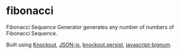 # fibonacci

Fibonacci Sequence Generator generates any number of numbers of Fibonacci Sequence.

Built using [Knockout](http://knockoutjs.com/), [JSON-js](https://github.com/douglascrockford/JSON-js), [knockout.persist](https://github.com/spoike/knockout.persist), [javascript-bignum](https://github.com/jtobey/javascript-bignum).
